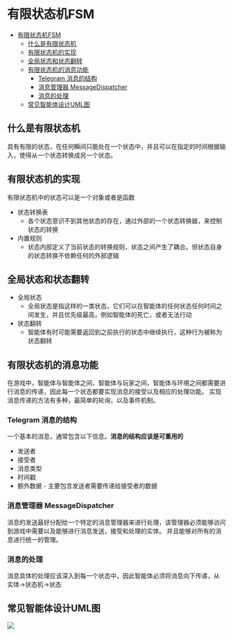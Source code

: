 # 有限状态机FSM
- [有限状态机FSM](#有限状态机fsm)
  - [什么是有限状态机](#什么是有限状态机)
  - [有限状态机的实现](#有限状态机的实现)
  - [全局状态和状态翻转](#全局状态和状态翻转)
  - [有限状态机的消息功能](#有限状态机的消息功能)
    - [Telegram 消息的结构](#telegram-消息的结构)
    - [消息管理器 MessageDispatcher](#消息管理器-messagedispatcher)
    - [消息的处理](#消息的处理)
  - [常见智能体设计UML图](#常见智能体设计uml图)


## 什么是有限状态机
具有有限的状态，在任何瞬间只能处在一个状态中，并且可以在指定的时间根据输入，使得从一个状态转换成另一个状态。

## 有限状态机的实现
有限状态机中的状态可以是一个对象或者是函数
- 状态转换表
  - 各个状态意识不到其他状态的存在，通过外部的一个状态转换器，来控制状态的转换
- 内置规则
  - 状态内部定义了当前状态的转换规则，状态之间产生了耦合。但状态自身的状态转换不依赖任何的外部逻辑

## 全局状态和状态翻转
- 全局状态
  - 全局状态是指这样的一类状态，它们可以在智能体的任何状态任何时间之间发生，并且优先级最高，例如智能体的死亡，或者无法行动
- 状态翻转
  - 智能体有时可能需要返回到之前执行的状态中继续执行，这种行为被称为状态翻转

## 有限状态机的消息功能
在游戏中，智能体与智能体之间，智能体与玩家之间，智能体与环境之间都需要进行消息的传递，因此每一个状态都要实现消息的接受以及相应的处理功能。
实现消息传递的方法有多种，最简单的轮询，以及事件机制。

### Telegram 消息的结构
一个基本的消息，通常包含以下信息。**消息的结构应该是可重用的**
- 发送者
- 接受者
- 消息类型
- 时间戳
- 额外数据 - 主要包含发送者需要传递给接受者的数据

### 消息管理器 MessageDispatcher
消息的发送最好分配给一个特定的消息管理器来进行处理，该管理器必须能够访问到游戏中需要以及能够进行消息发送，接受和处理的实体。
并且能够对所有的消息进行统一的管理。

### 消息的处理
消息具体的处理应该深入到每一个状态中，因此智能体必须将消息向下传递，从 实体->状态机->状态


## 常见智能体设计UML图
![](/pic/AIUML.jpg)
